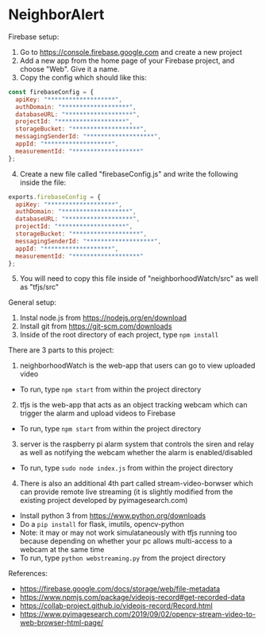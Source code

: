 # NeighborAlert

Firebase setup:
1. Go to https://console.firebase.google.com and create a new project
2. Add a new app from the home page of your Firebase project, and choose "Web". Give it a name.
3. Copy the config which should like this:
```node.js
const firebaseConfig = {
  apiKey: "*******************",
  authDomain: "*******************",
  databaseURL: "*******************",
  projectId: "*******************",
  storageBucket: "*******************",
  messagingSenderId: "*******************",
  appId: "*******************",
  measurementId: "*******************"
};
```
4. Create a new file called "firebaseConfig.js" and write the following inside the file:
```node.js
exports.firebaseConfig = {
  apiKey: "*******************",
  authDomain: "*******************",
  databaseURL: "*******************",
  projectId: "*******************",
  storageBucket: "*******************",
  messagingSenderId: "*******************",
  appId: "*******************",
  measurementId: "*******************"
};
```
5. You will need to copy this file inside of "neighborhoodWatch/src" as well as "tfjs/src"

General setup:
1. Instal node.js from https://nodejs.org/en/download
2. Install git from https://git-scm.com/downloads
3. Inside of the root directory of each project, type ```npm install```

There are 3 parts to this project:
1. neighborhoodWatch is the web-app that users can go to view uploaded video
  - To run, type ```npm start``` from within the project directory
2. tfjs is the web-app that acts as an object tracking webcam which can trigger the alarm and upload videos to Firebase
  - To run, type ```npm start``` from within the project directory
3. server is the raspberry pi alarm system that controls the siren and relay as well as notifying the webcam whether the alarm is enabled/disabled
  - To run, type ```sudo node index.js``` from within the project directory
4. There is also an additional 4th part called stream-video-borwser which can provide remote live streaming (it is slightly modified from the existing project developed by pyimagesearch.com)
  - Install python 3 from https://www.python.org/downloads
  - Do a ```pip install``` for flask, imutils, opencv-python
  - Note: it may or may not work simulataneously with tfjs running too because depending on whether your pc allows multi-access to a webcam at the same time
  - To run, type ```python webstreaming.py``` from the project directory
  
References:
- https://firebase.google.com/docs/storage/web/file-metadata
- https://www.npmjs.com/package/videojs-record#get-recorded-data
- https://collab-project.github.io/videojs-record/Record.html
- https://www.pyimagesearch.com/2019/09/02/opencv-stream-video-to-web-browser-html-page/
